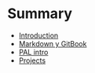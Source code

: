 # Summary

* [Introduction](README.md)
* [Markdown y GitBook](gitbook.md)
* [PAL intro](pal-intro.md)
* [Projects](projects.md)
